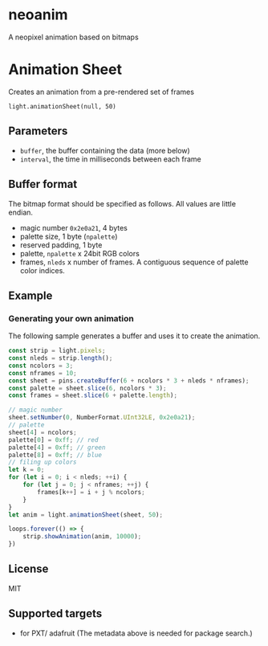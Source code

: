# neoanim

A neopixel animation based on bitmaps

# Animation Sheet

Creates an animation from a pre-rendered set of frames

```sig
light.animationSheet(null, 50)
```

## Parameters

* ``buffer``, the buffer containing the data (more below)
* ``interval``, the time in milliseconds between each frame

## Buffer format

The bitmap format should be specified as follows. All values are little endian.

* magic number ``0x2e0a21``, 4 bytes
* palette size, 1 byte (``npalette``)
* reserved padding, 1 byte
* palette, ``npalette`` x 24bit RGB colors
* frames, ``nleds`` x number of frames. A contiguous sequence of palette color indices.

## Example

### Generating your own animation

The following sample generates a buffer and uses it to create the animation.

```typescript
const strip = light.pixels;
const nleds = strip.length();
const ncolors = 3;
const nframes = 10;
const sheet = pins.createBuffer(6 + ncolors * 3 + nleds * nframes);
const palette = sheet.slice(6, ncolors * 3);
const frames = sheet.slice(6 + palette.length);

// magic number
sheet.setNumber(0, NumberFormat.UInt32LE, 0x2e0a21);
// palette
sheet[4] = ncolors;
palette[0] = 0xff; // red
palette[4] = 0xff; // green
palette[8] = 0xff; // blue
// filing up colors
let k = 0;
for (let i = 0; i < nleds; ++i) {
    for (let j = 0; j < nframes; ++j) {
        frames[k++] = i + j % ncolors;
    }
}
let anim = light.animationSheet(sheet, 50);

loops.forever(() => {
    strip.showAnimation(anim, 10000);
})
```

## License

MIT

## Supported targets

* for PXT/ adafruit
(The metadata above is needed for package search.)
